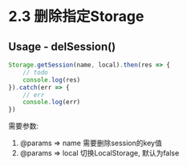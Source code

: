 # 2.3 删除指定Storage

## Usage - delSession\(\)

```javascript
Storage.getSession(name, local).then(res => {
    // todo
    console.log(res)
}).catch(err => {
    // err
    console.log(err)
})
```

需要参数:

1.  @params =&gt; name 需要删除session的key值  
2.  @params =&gt; local 切换LocalStorage, 默认为false 



